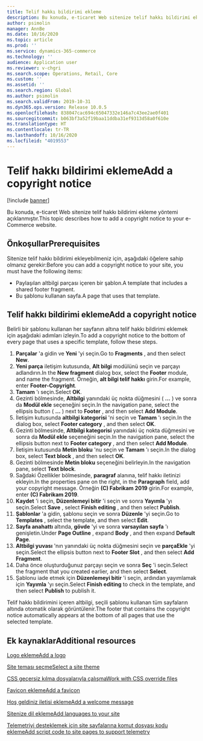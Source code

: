 ```yaml
---
title: Telif hakkı bildirimi ekleme
description: Bu konuda, e-ticaret Web sitenize telif hakkı bildirimi ekleme yöntemi açıklanmıştır.
author: psimolin
manager: AnnBe
ms.date: 10/16/2020
ms.topic: article
ms.prod: ''
ms.service: dynamics-365-commerce
ms.technology: ''
audience: Application user
ms.reviewer: v-chgri
ms.search.scope: Operations, Retail, Core
ms.custom: ''
ms.assetid: ''
ms.search.region: Global
ms.author: psimolin
ms.search.validFrom: 2019-10-31
ms.dyn365.ops.version: Release 10.0.5
ms.openlocfilehash: 838047cac694c65047332e146a7c43ee2ae0f401
ms.sourcegitcommit: b063bf3a52f19baa11ddba31ef9313d58a0f610e
ms.translationtype: HT
ms.contentlocale: tr-TR
ms.lasthandoff: 10/16/2020
ms.locfileid: "4019553"
---
```

# <a name="add-a-copyright-notice"></a><span data-ttu-id="7308c-103">Telif hakkı bildirimi ekleme</span><span class="sxs-lookup"><span data-stu-id="7308c-103">Add a copyright notice</span></span>

[!include [banner](includes/banner.md)]

<span data-ttu-id="7308c-104">Bu konuda, e-ticaret Web sitenize telif hakkı bildirimi ekleme yöntemi açıklanmıştır.</span><span class="sxs-lookup"><span data-stu-id="7308c-104">This topic describes how to add a copyright notice to your e-Commerce website.</span></span>

## <a name="prerequisites"></a><span data-ttu-id="7308c-105">Önkoşullar</span><span class="sxs-lookup"><span data-stu-id="7308c-105">Prerequisites</span></span>

<span data-ttu-id="7308c-106">Sitenize telif hakkı bildirimi ekleyebilmeniz için, aşağıdaki öğelere sahip olmanız gerekir:</span><span class="sxs-lookup"><span data-stu-id="7308c-106">Before you can add a copyright notice to your site, you must have the following items:</span></span>

- <span data-ttu-id="7308c-107">Paylaşılan altbilgi parçası içeren bir şablon.</span><span class="sxs-lookup"><span data-stu-id="7308c-107">A template that includes a shared footer fragment.</span></span>
- <span data-ttu-id="7308c-108">Bu şablonu kullanan sayfa.</span><span class="sxs-lookup"><span data-stu-id="7308c-108">A page that uses that template.</span></span>

## <a name="add-a-copyright-notice"></a><span data-ttu-id="7308c-109">Telif hakkı bildirimi ekleme</span><span class="sxs-lookup"><span data-stu-id="7308c-109">Add a copyright notice</span></span>

<span data-ttu-id="7308c-110">Belirli bir şablonu kullanan her sayfanın altına telif hakkı bildirimi eklemek için aşağıdaki adımları izleyin.</span><span class="sxs-lookup"><span data-stu-id="7308c-110">To add a copyright notice to the bottom of every page that uses a specific template, follow these steps.</span></span>

1. <span data-ttu-id="7308c-111">**Parçalar** 'a gidin ve **Yeni** 'yi seçin.</span><span class="sxs-lookup"><span data-stu-id="7308c-111">Go to **Fragments** , and then select **New**.</span></span>
1. <span data-ttu-id="7308c-112">**Yeni parça** iletişim kutusunda, **Alt bilgi** modülünü seçin ve parçayı adlandırın.</span><span class="sxs-lookup"><span data-stu-id="7308c-112">In the **New fragment** dialog box, select the **Footer** module, and name the fragment.</span></span> <span data-ttu-id="7308c-113">Örneğin, **alt bilgi telif hakkı** girin.</span><span class="sxs-lookup"><span data-stu-id="7308c-113">For example, enter **Footer-Copyright**.</span></span>
1. <span data-ttu-id="7308c-114">**Tamam** 'ı seçin.</span><span class="sxs-lookup"><span data-stu-id="7308c-114">Select **OK**.</span></span>
1. <span data-ttu-id="7308c-115">Gezinti bölmesinde, **Altbilgi** yanındaki üç nokta düğmesini ( **...** ) ve sonra da **Modül ekle** seçeneğini seçin.</span><span class="sxs-lookup"><span data-stu-id="7308c-115">In the navigation pane, select the ellipsis button ( **...** ) next to **Footer** , and then select **Add Module**.</span></span>
1. <span data-ttu-id="7308c-116">İletişim kutusunda **altbilgi kategorisi** 'ni seçin ve **Tamam** 'ı seçin.</span><span class="sxs-lookup"><span data-stu-id="7308c-116">In the dialog box, select **Footer category** , and then select **OK**.</span></span>
1. <span data-ttu-id="7308c-117">Gezinti bölmesinde, **Altbilgi kategorisi** yanındaki üç nokta düğmesini ve sonra da **Modül ekle** seçeneğini seçin.</span><span class="sxs-lookup"><span data-stu-id="7308c-117">In the navigation pane, select the ellipsis button next to **Footer category** , and then select **Add Module**.</span></span>
1. <span data-ttu-id="7308c-118">İletişim kutusunda **Metin bloku** 'nu seçin ve **Tamam** 'ı seçin.</span><span class="sxs-lookup"><span data-stu-id="7308c-118">In the dialog box, select **Text block** , and then select **OK**.</span></span>
1. <span data-ttu-id="7308c-119">Gezinti bölmesinde **Metin bloku** seçeneğini belirleyin.</span><span class="sxs-lookup"><span data-stu-id="7308c-119">In the navigation pane, select **Text block**.</span></span>
1. <span data-ttu-id="7308c-120">Sağdaki Özellikler bölmesinde, **paragraf** alanına, telif hakkı iletinizi ekleyin.</span><span class="sxs-lookup"><span data-stu-id="7308c-120">In the properties pane on the right, in the **Paragraph** field, add your copyright message.</span></span> <span data-ttu-id="7308c-121">Örneğin **(C) Fabrikam 2019** girin.</span><span class="sxs-lookup"><span data-stu-id="7308c-121">For example, enter **(C) Fabrikam 2019**.</span></span>
1. <span data-ttu-id="7308c-122">**Kaydet** 'i seçin, **Düzenlemeyi bitir** 'i seçin ve sonra **Yayımla** 'yı seçin.</span><span class="sxs-lookup"><span data-stu-id="7308c-122">Select **Save** , select **Finish editing** , and then select **Publish**.</span></span>
1. <span data-ttu-id="7308c-123">**Şablonlar** 'a gidin, şablonu seçin ve sonra **Düzenle** 'yi seçin.</span><span class="sxs-lookup"><span data-stu-id="7308c-123">Go to **Templates** , select the template, and then select **Edit**.</span></span>
1. <span data-ttu-id="7308c-124">**Sayfa anahattı** altında, **gövde** 'yi ve sonra **varsayılan sayfa** 'ı genişletin.</span><span class="sxs-lookup"><span data-stu-id="7308c-124">Under **Page Outline** , expand **Body** , and then expand **Default Page**.</span></span>
1. <span data-ttu-id="7308c-125">**Altbilgi yuvası** 'nın yanındaki üç nokta düğmesini seçin ve **parçaEkle** 'yi seçin.</span><span class="sxs-lookup"><span data-stu-id="7308c-125">Select the ellipsis button next to **Footer Slot** , and then select **Add Fragment**.</span></span>
1. <span data-ttu-id="7308c-126">Daha önce oluşturduğunuz parçayı seçin ve sonra **Seç** 'i seçin.</span><span class="sxs-lookup"><span data-stu-id="7308c-126">Select the fragment that you created earlier, and then select **Select**.</span></span>
1. <span data-ttu-id="7308c-127">Şablonu iade etmek için **Düzenlemeyi bitir** 'i seçin, ardından yayımlamak için **Yayımla** 'yı seçin.</span><span class="sxs-lookup"><span data-stu-id="7308c-127">Select **Finish editing** to check in the template, and then select **Publish** to publish it.</span></span>

<span data-ttu-id="7308c-128">Telif hakkı bildirimini içeren altbilgi, seçili şablonu kullanan tüm sayfaların altında otomatik olarak görüntülenir.</span><span class="sxs-lookup"><span data-stu-id="7308c-128">The footer that contains the copyright notice automatically appears at the bottom of all pages that use the selected template.</span></span>

## <a name="additional-resources"></a><span data-ttu-id="7308c-129">Ek kaynaklar</span><span class="sxs-lookup"><span data-stu-id="7308c-129">Additional resources</span></span>

[<span data-ttu-id="7308c-130">Logo ekleme</span><span class="sxs-lookup"><span data-stu-id="7308c-130">Add a logo</span></span>](add-logo.md)

[<span data-ttu-id="7308c-131">Site teması seçme</span><span class="sxs-lookup"><span data-stu-id="7308c-131">Select a site theme</span></span>](select-site-theme.md)

[<span data-ttu-id="7308c-132">CSS geçersiz kılma dosyalarıyla çalışma</span><span class="sxs-lookup"><span data-stu-id="7308c-132">Work with CSS override files</span></span>](css-override-files.md)

[<span data-ttu-id="7308c-133">Favicon ekleme</span><span class="sxs-lookup"><span data-stu-id="7308c-133">Add a favicon</span></span>](add-favicon.md)

[<span data-ttu-id="7308c-134">Hoş geldiniz iletisi ekleme</span><span class="sxs-lookup"><span data-stu-id="7308c-134">Add a welcome message</span></span>](add-welcome-message.md)

[<span data-ttu-id="7308c-135">Sitenize dil ekleme</span><span class="sxs-lookup"><span data-stu-id="7308c-135">Add languages to your site</span></span>](add-languages-to-site.md)

[<span data-ttu-id="7308c-136">Telemetriyi desteklemek için site sayfalarına komut dosyası kodu ekleme</span><span class="sxs-lookup"><span data-stu-id="7308c-136">Add script code to site pages to support telemetry</span></span>](add-telemetry.md)

